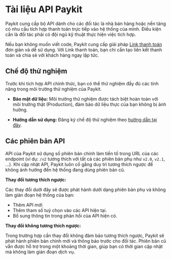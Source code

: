 # Tài liệu API Paykit

Paykit cung cấp bộ API dành cho các đối tác là nhà bán hàng hoặc nền tảng có nhu cầu tích hợp thanh toán trực tiếp vào hệ thống của mình. Điều kiện cần là đối tác phải có đội ngũ kỹ thuật thực hiện việc tích hợp.

Nếu bạn không muốn viết code, Paykit cung cấp giải pháp [Link thanh toán](https://docs.paykit.vn/tai-lieu/link-thanh-toan/tao-link.html) đơn giản và dễ sử dụng. Với Link thanh toán, bạn chỉ cần tạo liên kết thanh toán và chia sẻ với khách hàng ngay lập tức.

## Chế độ thử nghiệm

Trước khi tích hợp API chính thức, bạn có thể thử nghiệm đầy đủ các tính năng trong môi trường thử nghiệm của Paykit.

* **Bảo mật dữ liệu:** Môi trường thử nghiệm được tách biệt hoàn toàn với môi trường thật (Production), đảm bảo dữ liệu thực của bạn không bị ảnh hưởng.

* **Hướng dẫn sử dụng:** Đăng ký chế độ thử nghiệm theo [hướng dẫn tại đây](https://docs.paykit.vn/api/che-do-thu-nghiem/dang-ky-che-do-thu-nghiem.html).

## Các phiên bản API

API của Paykit sử dụng số phiên bản chính làm tiền tố trong URL của các endpoint (ví dụ: `/v2` tương thích với tất cả các phiên bản phụ như `v2.0`, `v2.1`, ...). Khi cập nhật API, Paykit luôn cố gắng duy trì tương thích ngược để không ảnh hưởng đến hệ thống đang dùng phiên bản cũ.

**Thay đổi tương thích ngược:**

  Các thay đổi dưới đây sẽ được phát hành dưới dạng phiên bản phụ và không làm gián đoạn hệ thống của bạn:

* Thêm API mới
* Thêm tham số tuỳ chọn vào các API hiện tại.
* Bổ sung thông tin trong phản hồi của API hiện có. 

**Thay đổi không tương thích ngược:**

  Trong trường hợp cần thay đổi không đảm bảo tương thích ngược, Paykit sẽ phát hành phiên bản chính mới và thông báo trước cho đối tác. Phiên bản cũ vẫn được hỗ trợ trong một khoảng thời gian, giúp bạn có thời gian cập nhật mà không làm gián đoạn dịch vụ.
